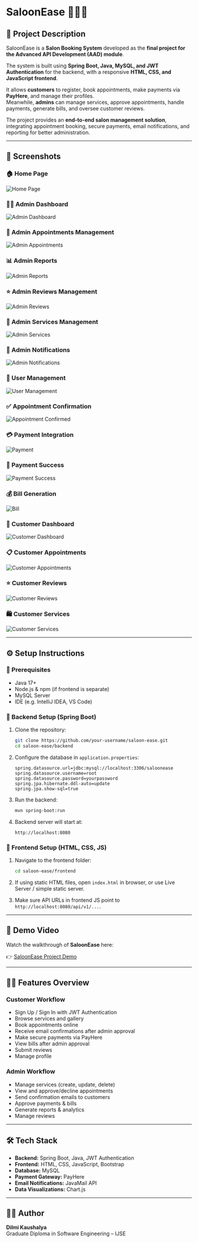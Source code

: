 # SaloonEase 💇‍♀️💈

## 📌 Project Description

SaloonEase is a **Salon Booking System** developed as the **final project for the Advanced API Development (AAD) module**.  

The system is built using **Spring Boot, Java, MySQL, and JWT Authentication** for the backend, with a responsive **HTML, CSS, and JavaScript frontend**.  

It allows **customers** to register, book appointments, make payments via **PayHere**, and manage their profiles.  
Meanwhile, **admins** can manage services, approve appointments, handle payments, generate bills, and oversee customer reviews.  

The project provides an **end-to-end salon management solution**, integrating appointment booking, secure payments, email notifications, and reporting for better administration.

---

## 📸 Screenshots

### 🏠 Home Page  
![Home Page](screenshots/home.png)

### 👩‍💼 Admin Dashboard  
![Admin Dashboard](screenshots/Admindashboard.png)

### 📅 Admin Appointments Management
![Admin Appointments](screenshots/AdminAppointments.png)

### 📊 Admin Reports  
![Admin Reports](screenshots/AdminReports.png)

### ⭐ Admin Reviews Management
![Admin Reviews](screenshots/AdminReviews.png)

### 🔧 Admin Services Management
![Admin Services](screenshots/AdminServices.png)

### 🔔 Admin Notifications
![Admin Notifications](screenshots/Adminnotification.png)

### 👥 User Management
![User Management](screenshots/Usermanagement.png)

### ✅ Appointment Confirmation
![Appointment Confirmed](screenshots/Appointmentconfirmed.png)

### 💳 Payment Integration
![Payment](screenshots/payment.png)

### 🎉 Payment Success
![Payment Success](screenshots/paymnetsuccessful.png)

### 💰 Bill Generation
![Bill](screenshots/bill.png)

### 👤 Customer Dashboard
![Customer Dashboard](screenshots/CustomerDashboard.png)

### 📋 Customer Appointments
![Customer Appointments](screenshots/CustomerAppointment.png)

### ⭐ Customer Reviews
![Customer Reviews](screenshots/CustomerReviews.png)

### 🛍️ Customer Services
![Customer Services](screenshots/CustomerServices.png)

---

## ⚙️ Setup Instructions

### 🔹 Prerequisites
- Java 17+  
- Node.js & npm (if frontend is separate)  
- MySQL Server  
- IDE (e.g. IntelliJ IDEA, VS Code)

### 🔹 Backend Setup (Spring Boot)

1. Clone the repository:  
   ```bash
   git clone https://github.com/your-username/saloon-ease.git
   cd saloon-ease/backend
   ```

2. Configure the database in `application.properties`:
   ```properties
   spring.datasource.url=jdbc:mysql://localhost:3306/saloonease
   spring.datasource.username=root
   spring.datasource.password=yourpassword
   spring.jpa.hibernate.ddl-auto=update
   spring.jpa.show-sql=true
   ```

3. Run the backend:
   ```bash
   mvn spring-boot:run
   ```

4. Backend server will start at:
   ```
   http://localhost:8080
   ```

### 🔹 Frontend Setup (HTML, CSS, JS)

1. Navigate to the frontend folder:
   ```bash
   cd saloon-ease/frontend
   ```

2. If using static HTML files, open `index.html` in browser, or use Live Server / simple static server.

3. Make sure API URLs in frontend JS point to `http://localhost:8080/api/v1/...`.

---

## 🎥 Demo Video

Watch the walkthrough of **SaloonEase** here:

👉 [SaloonEase Project Demo](https://youtu.be/gxzR-__hInk)

---

## 👩‍💻 Features Overview

### Customer Workflow
- Sign Up / Sign In with JWT Authentication
- Browse services and gallery
- Book appointments online
- Receive email confirmations after admin approval
- Make secure payments via PayHere
- View bills after admin approval
- Submit reviews
- Manage profile

### Admin Workflow
- Manage services (create, update, delete)
- View and approve/decline appointments
- Send confirmation emails to customers
- Approve payments & bills
- Generate reports & analytics
- Manage reviews

---

## 🛠️ Tech Stack

- **Backend:** Spring Boot, Java, JWT Authentication
- **Frontend:** HTML, CSS, JavaScript, Bootstrap
- **Database:** MySQL
- **Payment Gateway:** PayHere
- **Email Notifications:** JavaMail API
- **Data Visualizations:** Chart.js

---

## 👨‍🏫 Author

**Dilmi Kaushalya**  
Graduate Diploma in Software Engineering – IJSE
